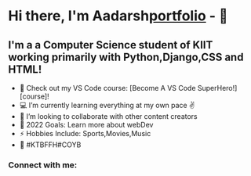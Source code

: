 # Hi there, I'm Aadarsh[portfolio] - 👋 



## I'm a  a Computer Science student of KIIT working primarily with Python,Django,CSS and HTML!

- 🔭 Check out my VS Code course: [Become A VS Code SuperHero!][course]!
- 💻 I’m currently learning everything at my own pace ✌️
- 👯 I’m looking to collaborate with other content creators
- 🥅 2022 Goals: Learn more about webDev
- ⚡ Hobbies Include: Sports,Movies,Music
- 💙 #KTBFFH#COYB 
### Connect with me:
















[portfolio]: aadarshportfolio2022.netlify.app
[instagram]:https://www.instagram.com/__aadarsh.r__/
[linkedin]:https://www.linkedin.com/in/aadarshrawat-2020
